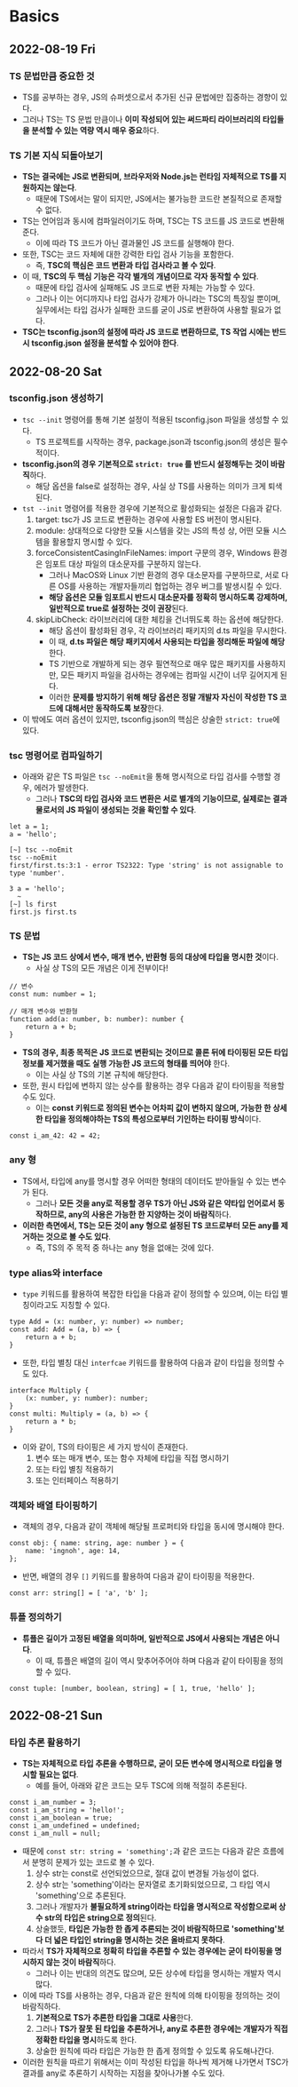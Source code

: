 # Basics
## 2022-08-19 Fri
### TS 문법만큼 중요한 것
* TS를 공부하는 경우, JS의 슈퍼셋으로서 추가된 신규 문법에만 집중하는 경향이 있다.
* 그러나 TS는 TS 문법 만큼이나 **이미 작성되어 있는 써드파티 라이브러리의 타입들을 분석할 수 있는 역량 역시 매우 중요**하다.

### TS 기본 지식 되돌아보기
* **TS는 결국에는 JS로 변환되며, 브라우저와 Node.js는 런타임 자체적으로 TS를 지원하지는 않는다**.
  * 때문에 TS에서는 말이 되지만, JS에서는 불가능한 코드란 본질적으로 존재할 수 없다.
* TS는 언어임과 동시에 컴파일러이기도 하며, TSC는 TS 코드를 JS 코드로 변환해준다.
  * 이에 따라 TS 코드가 아닌 결과물인 JS 코드를 실행해야 한다. 
* 또한, TSC는 코드 자체에 대한 강력한 타입 검사 기능을 포함한다.
  * 즉, **TSC의 핵심은 코드 변환과 타입 검사라고 볼 수 있다**.
* 이 때, **TSC의 두 핵심 기능은 각각 별개의 개념이므로 각자 동작할 수 있다**.
  * 때문에 타입 검사에 실패해도 JS 코드로 변환 자체는 가능할 수 있다.
  * 그러나 이는 어디까지나 타입 검사가 강제가 아니라는 TSC의 특징일 뿐이며, 실무에서는 타입 검사가 실패한 코드를 굳이 JS로 변환하여 사용할 필요가 없다. 
* **TSC는 tsconfig.json의 설정에 따라 JS 코드로 변환하므로, TS 작업 시에는 반드시 tsconfig.json 설정을 분석할 수 있어야 한다**.

## 2022-08-20 Sat
### tsconfig.json 생성하기 
* `tsc --init` 명령어를 통해 기본 설정이 적용된 tsconfig.json 파일을 생성할 수 있다.
  * TS 프로젝트를 시작하는 경우, package.json과 tsconfig.json의 생성은 필수적이다.
* **tsconfig.json의 경우 기본적으로 `strict: true` 를 반드시 설정해두는 것이 바람직**하다.
  * 해당 옵션을 false로 설정하는 경우, 사실 상 TS를 사용하는 의미가 크게 퇴색된다.
* `tst --init` 명령어를 적용한 경우에 기본적으로 활성화되는 설정은 다음과 같다.
  1. target: tsc가 JS 코드로 변환하는 경우에 사용할 ES 버전이 명시된다.
  2. module: 상대적으로 다양한 모듈 시스템을 갖는 JS의 특성 상, 어떤 모듈 시스템을 활용할지 명시할 수 있다.
  3. forceConsistentCasingInFileNames: import 구문의 경우, Windows 환경은 임포트 대상 파일의 대소문자를 구분하지 않는다.
     * 그러나 MacOS와 Linux 기반 환경의 경우 대소문자를 구분하므로, 서로 다른 OS를 사용하는 개발자들끼리 협업하는 경우 버그를 발생시킬 수 있다.
     * **해당 옵션은 모듈 임포트시 반드시 대소문자를 정확히 명시하도록 강제하며, 일반적으로 true로 설정하는 것이 권장**된다.
  4. skipLibCheck: 라이브러리에 대한 체킹을 건너뛰도록 하는 옵션에 해당한다.
     * 해당 옵션이 활성화된 경우, 각 라이브러리 패키지의 d.ts 파일을 무시한다.
     * 이 때, **d.ts 파일은 해당 패키지에서 사용되는 타입을 정리해둔 파일에 해당**한다. 
     * TS 기반으로 개발하게 되는 경우 필연적으로 매우 많은 패키지를 사용하지만, 모든 패키지 파일을 검사하는 경우에는 컴파일 시간이 너무 길어지게 된다.
     * 이러한 **문제를 방지하기 위해 해당 옵션은 정말 개발자 자신이 작성한 TS 코드에 대해서만 동작하도록 보장**한다.
* 이 밖에도 여러 옵션이 있지만, tsconfig.json의 핵심은 상술한 `strict: true`에 있다.

### tsc 명령어로 컴파일하기
* 아래와 같은 TS 파일은 `tsc --noEmit`을 통해 명시적으로 타입 검사를 수행할 경우, 에러가 발생한다.
  * 그러나 **TSC의 타입 검사와 코드 변환은 서로 별개의 기능이므로, 실제로는 결과물로서의 JS 파일이 생성되는 것을 확인할 수 있다**.
```
let a = 1;
a = 'hello';

[~] tsc --noEmit
tsc --noEmit                                                                                                                                                                                
first/first.ts:3:1 - error TS2322: Type 'string' is not assignable to type 'number'.

3 a = 'hello';
  ~
[~] ls first                                                                                                                                                                                    
first.js first.ts
```

### TS 문법
* **TS는 JS 코드 상에서 변수, 매개 변수, 반환형 등의 대상에 타입을 명시한 것**이다.
  * 사실 상 TS의 모든 개념은 이게 전부이다!
```
// 변수
const num: number = 1;

// 매개 변수와 반환형
function add(a: number, b: number): number {
    return a + b;
}
```
* **TS의 경우, 최종 목적은 JS 코드로 변환되는 것이므로 콜론 뒤에 타이핑된 모든 타입 정보를 제거했을 때도 실행 가능한 JS 코드의 형태를 띄어야** 한다.
  * 이는 사실 상 TS의 기본 규칙에 해당한다.
* 또한, 원시 타입에 변하지 않는 상수를 활용하는 경우 다음과 같이 타이핑을 적용할 수도 있다.
  * 이는 **const 키워드로 정의된 변수는 어차피 값이 변하지 않으며, 가능한 한 상세한 타입을 정의해야하는 TS의 특성으로부터 기인하는 타이핑 방식**이다.
```
const i_am_42: 42 = 42;
```

### any 형
* TS에서, 타입에 any를 명시할 경우 어떠한 형태의 데이터도 받아들일 수 있는 변수가 된다.
  * 그러나 **모든 것을 any로 적용할 경우 TS가 아닌 JS와 같은 약타입 언어로서 동작하므로, any의 사용은 가능한 한 지양하는 것이 바람직**하다.
* **이러한 측면에서, TS는 모든 것이 any 형으로 설정된 TS 코드로부터 모든 any를 제거하는 것으로 볼 수도 있다**.
  * 즉, TS의 주 목적 중 하나는 any 형을 없애는 것에 있다.

### type alias와 interface
* `type` 키워드를 활용하여 복잡한 타입을 다음과 같이 정의할 수 있으며, 이는 타입 별칭이라고도 지칭할 수 있다.
```
type Add = (x: number, y: number) => number;
const add: Add = (a, b) => {
    return a + b;
}
```
* 또한, 타입 별칭 대신 `interfcae` 키워드를 활용하여 다음과 같이 타입을 정의할 수도 있다.
```
interface Multiply {
    (x: number, y: number): number;
}
const multi: Multiply = (a, b) => {
    return a * b;
}
```
* 이와 같이, TS의 타이핑은 세 가지 방식이 존재한다.
  1. 변수 또는 매개 변수, 또는 함수 자체에 타입을 직접 명시하기
  2. 또는 타입 별칭 적용하기
  3. 또는 인터페이스 적용하기

### 객체와 배열 타이핑하기
* 객체의 경우, 다음과 같이 객체에 해당될 프로퍼티와 타입을 동시에 명시해야 한다.
```
const obj: { name: string, age: number } = {
    name: 'ingnoh', age: 14,
};
```
* 반면, 배열의 경우 `[]` 키워드를 활용하여 다음과 같이 타이핑을 적용한다.
```
const arr: string[] = [ 'a', 'b' ];
```

### 튜플 정의하기
* **튜플은 길이가 고정된 배열을 의미하며, 일반적으로 JS에서 사용되는 개념은 아니다**.
  * 이 때, 튜플은 배열의 길이 역시 맞추어주어야 하며 다음과 같이 타이핑을 정의할 수 있다.
```
const tuple: [number, boolean, string] = [ 1, true, 'hello' ];
```

## 2022-08-21 Sun
### 타입 추론 활용하기
* **TS는 자체적으로 타입 추론을 수행하므로, 굳이 모든 변수에 명시적으로 타입을 명시할 필요는 없다**.
  * 예를 들어, 아래와 같은 코드는 모두 TSC에 의해 적절히 추론된다.
```
const i_am_number = 3;
const i_am_string = 'hello!';
const i_am_boolean = true;
const i_am_undefined = undefined;
const i_am_null = null;
```
* 때문에 `const str: string = 'something';`과 같은 코드는 다음과 같은 흐름에서 분명히 문제가 있는 코드로 볼 수 있다.
  1. 상수 str는 const로 선언되었으므로, 절대 값이 변경될 가능성이 없다.
  2. 상수 str는 'something'이라는 문자열로 초기화되었으므로, 그 타입 역시 'something'으로 추론된다.
  3. 그러나 개발자가 **불필요하게 string이라는 타입을 명시적으로 작성함으로써 상수 str의 타입은 string으로 정의**된다.
  4. 상술했듯, **타입은 가능한 한 좁게 추론되는 것이 바람직하므로 'something'보다 더 넓은 타입인 string을 명시하는 것은 올바르지 못하다**.
* 따라서 **TS가 자체적으로 정확히 타입을 추론할 수 있는 경우에는 굳이 타이핑을 명시하지 않는 것이 바람직**하다.
  * 그러나 이는 반대의 의견도 많으며, 모든 상수에 타입을 명시하는 개발자 역시 많다.
* 이에 따라 TS를 사용하는 경우, 다음과 같은 원칙에 의해 타이핑을 정의하는 것이 바람직하다.
  1. **기본적으로 TS가 추론한 타입을 그대로 사용**한다.
  2. 그러나 **TS가 잘못 된 타입을 추론하거나, any로 추론한 경우에는 개발자가 직접 정확한 타입을 명시**하도록 한다.
  3. 상술한 원칙에 따라 타입은 가능한 한 좁게 정의할 수 있도록 유도해나간다.
* 이러한 원칙을 따르기 위해서는 이미 작성된 타입을 하나씩 제거해 나가면서 TSC가 결과를 any로 추론하기 시작하는 지점을 찾아나가볼 수도 있다.